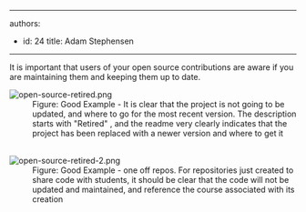 

---
authors:
  - id: 24
    title: Adam Stephensen
---




<span class='intro'> It is important that users of your open source contributions are aware if you are maintaining them and keeping them up to date.​<br> </span>

<dl class="goodImage"><dt> <img src="/PublishingImages/open-source-retired.png" alt="open-source-retired.png" /> </dt><dd>Figure&#58; Good Example - It is clear that the project is not going to be updated, and where to go for the most recent version. The description starts with &quot;Retired&quot; , and the readme very clearly indicates that the project has been replaced with a newer version and where to get it <br><br></dd></dl><dl class="goodImage"><dt> <img src="/PublishingImages/open-source-retired-2.png" alt="open-source-retired-2.png" /> <br>
   </dt><dd>Figure&#58; Good Example - one off repos. For repositories just created to share code with students, it should be clear that the code will not be updated and maintained, and reference the course associated with its creation</dd></dl> <br>


